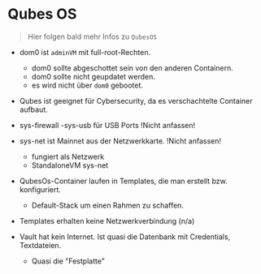 # Qubes OS

> Hier folgen bald mehr Infos zu `QubesOS`

- dom0 ist `adminVM` mit full-root-Rechten.
    - dom0 sollte abgeschottet sein von den anderen Containern.
    - dom0 sollte nicht geupdatet werden.
    - es wird nicht über `dom0` gebootet.
- Qubes ist geeignet für Cybersecurity, da es verschachtelte Container aufbaut.
- sys-firewall
-sys-usb für USB Ports !Nicht anfassen!
- sys-net ist Mainnet aus der Netzwerkkarte. !Nicht anfassen!
    - fungiert als Netzwerk
    - StandaloneVM sys-net 
- QubesOs-Container laufen in Templates, die man erstellt bzw. konfiguriert.
    - Default-Stack um einen Rahmen zu schaffen.

- Templates erhalten keine Netzwerkverbindung (n/a)
- Vault hat kein Internet. Ist quasi die Datenbank mit Credentials, Textdateien.
    - Quasi die "Festplatte"